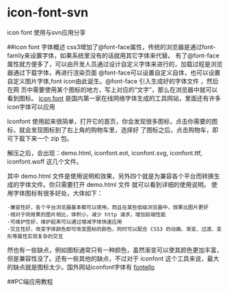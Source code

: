 # icon-font-svn
icon font 使用与svn应用分享

##icon font 字体概述
css3增加了@font-face属性，传统的浏览器是通过font-family来设置字体，如果系统里没有的话就用其它字体来代替。
有了@font-face属性就方便多了，可以由开发人员通过设计自定义字体来进行的，加载过程是浏览器通过下载字体，再进行渲染页面
@font-face可以设置自定义自体，也可以设置自定义图片字体,font icon由此诞生。@font-face 引入生成好的字体文件 ，然后在网
页中需要使用某个图标的地方，写上对应的“文字”，那么在浏览器中就可以看到图标。
 [icon font](http://www.iconfont.cn/)  是国内第一家在线网络字体生成的工具网站，里面还有许多icon字体可以应用
 
 Iconfont 使用起来很简单，打开它的首页，你会发现很多图标，点击你需要的图标，就会发现图标到了右上角的购物车里，选择好
 了图标之后，点击购物车，即可下载下来一个 zip 包。

解压之后，会出现：demo.html, iconfont.eot, iconfont.svg, iconfont.ttf, iconfont.woff 这几个文件。

其中 demo.html 文件是使用说明和效果，另外四个就是为兼容各个平台而转换生成的字体文件。你只需要打开 demo.html 文件
就可以看到详细的使用说明。
使用字体图标有很多好处，大体如下：

    -兼容性好，各个平台浏览器基本都可以使用，而且在某些低级浏览器中，效果比图片更好
    -相对于同效果的图片相比，体积小，减少 http 请求，增加前端性能
    -可维护性好，维护起来可以通过增减字体快速应用
    -交互性好，改变字体颜色即可改变图标的颜色，同时可以配合 CSS3 的动画、渐变、过渡、变形等属性实现复杂的交互

 然也有一些缺点，例如图标通常只有一种颜色，虽然渐变可以使其颜色更加丰富，但是兼容性没了。还有一些其他的缺点，不过对于
 iconfont 这个工具来说，最大的缺点就是图标太少。国外网站iconfont字体有 [fontello](http://fontello.com/)
 
 
 ##PC端应用教程
 
 
 








